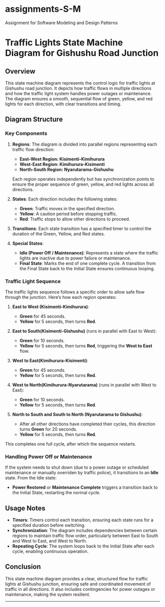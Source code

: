 # assignments-S-M
Assignment for Software Modeling and Design Patterns


# Traffic Lights State Machine Diagram for Gishushu Road Junction

## Overview

This state machine diagram represents the control logic for traffic lights at Gishushu road junction. It depicts how traffic flows in multiple directions and how the traffic light system handles power outages or maintenance. The diagram ensures a smooth, sequential flow of green, yellow, and red lights for each direction, with clear transitions and timing.

## Diagram Structure

### Key Components

1. **Regions**: The diagram is divided into parallel regions representing each traffic flow direction:
   - **East-West Region: Kisimenti-Kimihurura**
   - **West-East Region: Kimihurura-Kisimenti**
   - **North-South Region: Nyarutarama-Gishushu** 

   Each region operates independently but has synchronization points to ensure the proper sequence of green, yellow, and red lights across all directions.

2. **States**: Each direction includes the following states:
   - **Green**: Traffic moves in the specified direction.
   - **Yellow**: A caution period before stopping traffic.
   - **Red**: Traffic stops to allow other directions to proceed.

3. **Transitions**: Each state transition has a specified timer to control the duration of the Green, Yellow, and Red states.

4. **Special States**:
   - **Idle (Power Off / Maintenance)**: Represents a state where the traffic lights are inactive due to power failure or maintenance.
   - **Final State**: Marks the end of one complete cycle. A transition from the Final State back to the Initial State ensures continuous looping.

### Traffic Light Sequence

The traffic lights sequence follows a specific order to allow safe flow through the junction. Here’s how each region operates:

1. **East to West (Kisimenti-Kimihurura)**:
   - **Green** for 45 seconds.
   - **Yellow** for 5 seconds, then turns **Red**.
   
2. **East to South(Kisimenti-Gishushu)** (runs in parallel with East to West):
   - **Green** for 10 seconds.
   - **Yellow** for 5 seconds, then turns **Red**, triggering the **West to East** flow.

3. **West to East(Kimihurura-Kisimenti)**:
   - **Green** for 45 seconds.
   - **Yellow** for 5 seconds, then turns **Red**.
   
4. **West to North(Kimihurura-Nyarutarama)** (runs in parallel with West to East):
   - **Green** for 10 seconds.
   - **Yellow** for 5 seconds, then turns **Red**.

5. **North to South and South to North (Nyarutarama to Gishushu)**:
   - After all other directions have completed their cycles, this direction turns **Green** for 20 seconds.
   - **Yellow** for 5 seconds, then turns **Red**.

This completes one full cycle, after which the sequence restarts.

### Handling Power Off or Maintenance

If the system needs to shut down (due to a power outage or scheduled maintenance or manually overriden by traffic police), it transitions to an **Idle** state. From the Idle state:
   - **Power Restored** or **Maintenance Complete** triggers a transition back to the Initial State, restarting the normal cycle.


## Usage Notes

- **Timers**: Timers control each transition, ensuring each state runs for a specified duration before switching.
- **Synchronization**: The diagram includes dependencies between certain regions to maintain traffic flow order, particularly between East to South and West to East, and West to North.
- **Repeating Cycle**: The system loops back to the Initial State after each cycle, enabling continuous operation.

## Conclusion

This state machine diagram provides a clear, structured flow for traffic lights at Gishushu junction, ensuring safe and coordinated movement of traffic in all directions. It also includes contingencies for power outages or maintenance, making the system resilient. 

--- 
